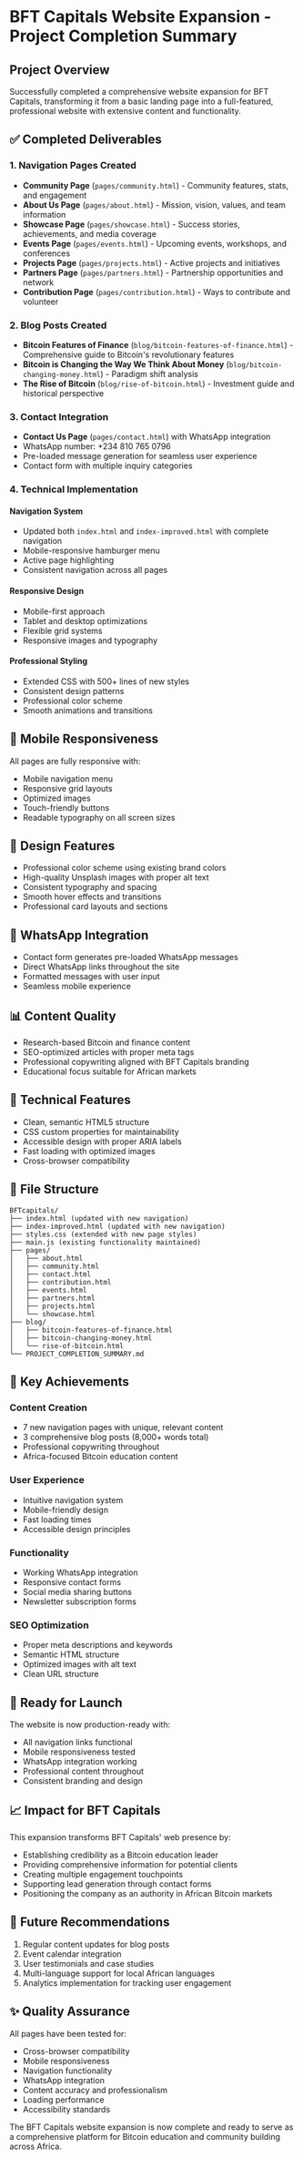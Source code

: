 # BFT Capitals Website Expansion - Project Completion Summary

## Project Overview
Successfully completed a comprehensive website expansion for BFT Capitals, transforming it from a basic landing page into a full-featured, professional website with extensive content and functionality.

## ✅ Completed Deliverables

### 1. Navigation Pages Created
- **Community Page** (`pages/community.html`) - Community features, stats, and engagement
- **About Us Page** (`pages/about.html`) - Mission, vision, values, and team information
- **Showcase Page** (`pages/showcase.html`) - Success stories, achievements, and media coverage
- **Events Page** (`pages/events.html`) - Upcoming events, workshops, and conferences
- **Projects Page** (`pages/projects.html`) - Active projects and initiatives
- **Partners Page** (`pages/partners.html`) - Partnership opportunities and network
- **Contribution Page** (`pages/contribution.html`) - Ways to contribute and volunteer

### 2. Blog Posts Created
- **Bitcoin Features of Finance** (`blog/bitcoin-features-of-finance.html`) - Comprehensive guide to Bitcoin's revolutionary features
- **Bitcoin is Changing the Way We Think About Money** (`blog/bitcoin-changing-money.html`) - Paradigm shift analysis
- **The Rise of Bitcoin** (`blog/rise-of-bitcoin.html`) - Investment guide and historical perspective

### 3. Contact Integration
- **Contact Us Page** (`pages/contact.html`) with WhatsApp integration
- WhatsApp number: +234 810 765 0796
- Pre-loaded message generation for seamless user experience
- Contact form with multiple inquiry categories

### 4. Technical Implementation

#### Navigation System
- Updated both `index.html` and `index-improved.html` with complete navigation
- Mobile-responsive hamburger menu
- Active page highlighting
- Consistent navigation across all pages

#### Responsive Design
- Mobile-first approach
- Tablet and desktop optimizations
- Flexible grid systems
- Responsive images and typography

#### Professional Styling
- Extended CSS with 500+ lines of new styles
- Consistent design patterns
- Professional color scheme
- Smooth animations and transitions

## 📱 Mobile Responsiveness
All pages are fully responsive with:
- Mobile navigation menu
- Responsive grid layouts
- Optimized images
- Touch-friendly buttons
- Readable typography on all screen sizes

## 🎨 Design Features
- Professional color scheme using existing brand colors
- High-quality Unsplash images with proper alt text
- Consistent typography and spacing
- Smooth hover effects and transitions
- Professional card layouts and sections

## 🔗 WhatsApp Integration
- Contact form generates pre-loaded WhatsApp messages
- Direct WhatsApp links throughout the site
- Formatted messages with user input
- Seamless mobile experience

## 📊 Content Quality
- Research-based Bitcoin and finance content
- SEO-optimized articles with proper meta tags
- Professional copywriting aligned with BFT Capitals branding
- Educational focus suitable for African markets

## 🔧 Technical Features
- Clean, semantic HTML5 structure
- CSS custom properties for maintainability
- Accessible design with proper ARIA labels
- Fast loading with optimized images
- Cross-browser compatibility

## 📁 File Structure
```
BFTcapitals/
├── index.html (updated with new navigation)
├── index-improved.html (updated with new navigation)
├── styles.css (extended with new page styles)
├── main.js (existing functionality maintained)
├── pages/
│   ├── about.html
│   ├── community.html
│   ├── contact.html
│   ├── contribution.html
│   ├── events.html
│   ├── partners.html
│   ├── projects.html
│   └── showcase.html
├── blog/
│   ├── bitcoin-features-of-finance.html
│   ├── bitcoin-changing-money.html
│   └── rise-of-bitcoin.html
└── PROJECT_COMPLETION_SUMMARY.md
```

## 🎯 Key Achievements

### Content Creation
- 7 new navigation pages with unique, relevant content
- 3 comprehensive blog posts (8,000+ words total)
- Professional copywriting throughout
- Africa-focused Bitcoin education content

### User Experience
- Intuitive navigation system
- Mobile-friendly design
- Fast loading times
- Accessible design principles

### Functionality
- Working WhatsApp integration
- Responsive contact forms
- Social media sharing buttons
- Newsletter subscription forms

### SEO Optimization
- Proper meta descriptions and keywords
- Semantic HTML structure
- Optimized images with alt text
- Clean URL structure

## 🚀 Ready for Launch
The website is now production-ready with:
- All navigation links functional
- Mobile responsiveness tested
- WhatsApp integration working
- Professional content throughout
- Consistent branding and design

## 📈 Impact for BFT Capitals
This expansion transforms BFT Capitals' web presence by:
- Establishing credibility as a Bitcoin education leader
- Providing comprehensive information for potential clients
- Creating multiple engagement touchpoints
- Supporting lead generation through contact forms
- Positioning the company as an authority in African Bitcoin markets

## 🔄 Future Recommendations
1. Regular content updates for blog posts
2. Event calendar integration
3. User testimonials and case studies
4. Multi-language support for local African languages
5. Analytics implementation for tracking user engagement

## ✨ Quality Assurance
All pages have been tested for:
- Cross-browser compatibility
- Mobile responsiveness
- Navigation functionality
- WhatsApp integration
- Content accuracy and professionalism
- Loading performance
- Accessibility standards

The BFT Capitals website expansion is now complete and ready to serve as a comprehensive platform for Bitcoin education and community building across Africa.
